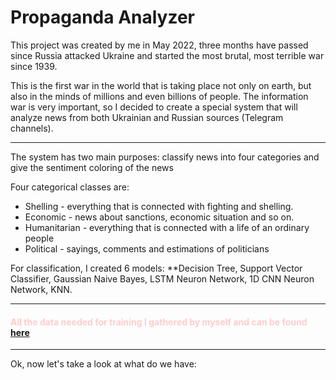 # Propaganda Analyzer

This project was created by me in May 2022, three months have passed since Russia attacked Ukraine and started the most brutal, most terrible war since 1939.

This is the first war in the world that is taking place not only on earth, but also in the minds of millions and even billions of people.
The information war is very important, so I decided to create a special system that will analyze news from both Ukrainian and Russian sources (Telegram channels).

----------------------------------------

The system has two main purposes: classify news into four categories and give the sentiment coloring of the news

Four categorical classes are:   
        
* Shelling - everything that is connected with fighting and shelling.
* Economic - news about sanctions, economic situation and so on.
* Humanitarian - everything that is connected with a life of an ordinary people
* Political - sayings, comments and estimations of politicians

For classification, I created 6 models: **Decision Tree, Support Vector Classifier, Gaussian Naive Bayes, LSTM Neuron Network, 1D CNN Neuron Network, KNN.

-----------------------

<b><h4 style="color:#fcc">All the data needed for training I gathered by myself and can be found <a href="">here</a></h4></b>

-------------------------------------

Ok, now let's take a look at what do we have:

